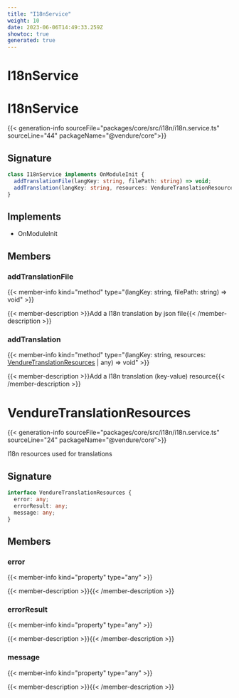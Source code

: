 ```yaml
---
title: "I18nService"
weight: 10
date: 2023-06-06T14:49:33.259Z
showtoc: true
generated: true
---
```

<!-- This file was generated from the Vendure source. Do not modify. Instead, re-run the "docs:build" script -->

# I18nService
<div class="symbol">


# I18nService

{{< generation-info sourceFile="packages/core/src/i18n/i18n.service.ts" sourceLine="44" packageName="@vendure/core">}}



## Signature

```TypeScript
class I18nService implements OnModuleInit {
  addTranslationFile(langKey: string, filePath: string) => void;
  addTranslation(langKey: string, resources: VendureTranslationResources | any) => void;
}
```
## Implements

 * OnModuleInit


## Members

### addTranslationFile

{{< member-info kind="method" type="(langKey: string, filePath: string) => void"  >}}

{{< member-description >}}Add a I18n translation by json file{{< /member-description >}}

### addTranslation

{{< member-info kind="method" type="(langKey: string, resources: <a href='/typescript-api/common/i18n-service#venduretranslationresources'>VendureTranslationResources</a> | any) => void"  >}}

{{< member-description >}}Add a I18n translation (key-value) resource{{< /member-description >}}


</div>
<div class="symbol">


# VendureTranslationResources

{{< generation-info sourceFile="packages/core/src/i18n/i18n.service.ts" sourceLine="24" packageName="@vendure/core">}}

I18n resources used for translations

## Signature

```TypeScript
interface VendureTranslationResources {
  error: any;
  errorResult: any;
  message: any;
}
```
## Members

### error

{{< member-info kind="property" type="any"  >}}

{{< member-description >}}{{< /member-description >}}

### errorResult

{{< member-info kind="property" type="any"  >}}

{{< member-description >}}{{< /member-description >}}

### message

{{< member-info kind="property" type="any"  >}}

{{< member-description >}}{{< /member-description >}}


</div>
